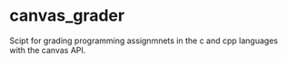 # canvas_grader
Scipt for grading programming assignmnets in the c and cpp languages with the canvas API.
